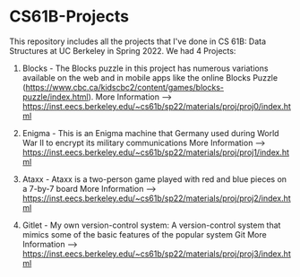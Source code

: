 # CS61B-Projects
This repository includes all the projects that I've done in CS 61B: Data Structures at UC Berkeley in Spring 2022. We had 4 Projects:

1. Blocks - The Blocks puzzle in this project has numerous variations available on the web and in mobile apps like the online Blocks Puzzle (https://www.cbc.ca/kidscbc2/content/games/blocks-puzzle/index.html). 
    More Information --> https://inst.eecs.berkeley.edu/~cs61b/sp22/materials/proj/proj0/index.html
    

2. Enigma - This is an Enigma machine that Germany used during World War II to encrypt its military communications 
    More Information --> https://inst.eecs.berkeley.edu/~cs61b/sp22/materials/proj/proj1/index.html
    

3. Ataxx - Ataxx is a two-person game played with red and blue pieces on a 7-by-7 board 
    More Information --> https://inst.eecs.berkeley.edu/~cs61b/sp22/materials/proj/proj2/index.html
    

4. Gitlet - My own version-control system: A version-control system that mimics some of the basic features of the popular system Git 
    More Information -->  https://inst.eecs.berkeley.edu/~cs61b/sp22/materials/proj/proj3/index.html

